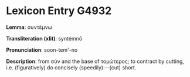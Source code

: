 # Lexicon Entry G4932

**Lemma**: συντέμνω

**Transliteration (xlit)**: syntémnō

**Pronunciation**: soon-tem'-no

**Description**:
from σύν and the base of τομώτερος; to contract by cutting, i.e. (figuratively) do concisely (speedily):--(cut) short.
